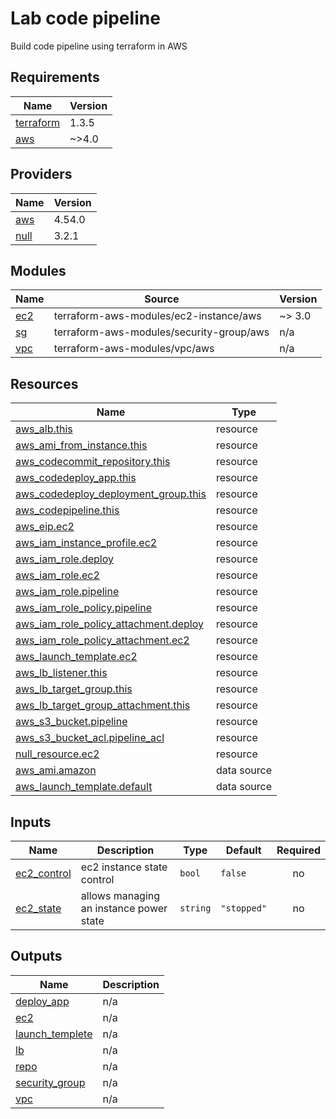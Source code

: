# Lab code pipeline
Build code pipeline using terraform in AWS <!-- BEGINNING OF PRE-COMMIT-TERRAFORM DOCS HOOK -->
## Requirements

| Name | Version |
|------|---------|
| <a name="requirement_terraform"></a> [terraform](#requirement\_terraform) | 1.3.5 |
| <a name="requirement_aws"></a> [aws](#requirement\_aws) | ~>4.0 |

## Providers

| Name | Version |
|------|---------|
| <a name="provider_aws"></a> [aws](#provider\_aws) | 4.54.0 |
| <a name="provider_null"></a> [null](#provider\_null) | 3.2.1 |

## Modules

| Name | Source | Version |
|------|--------|---------|
| <a name="module_ec2"></a> [ec2](#module\_ec2) | terraform-aws-modules/ec2-instance/aws | ~> 3.0 |
| <a name="module_sg"></a> [sg](#module\_sg) | terraform-aws-modules/security-group/aws | n/a |
| <a name="module_vpc"></a> [vpc](#module\_vpc) | terraform-aws-modules/vpc/aws | n/a |

## Resources

| Name | Type |
|------|------|
| [aws_alb.this](https://registry.terraform.io/providers/hashicorp/aws/latest/docs/resources/alb) | resource |
| [aws_ami_from_instance.this](https://registry.terraform.io/providers/hashicorp/aws/latest/docs/resources/ami_from_instance) | resource |
| [aws_codecommit_repository.this](https://registry.terraform.io/providers/hashicorp/aws/latest/docs/resources/codecommit_repository) | resource |
| [aws_codedeploy_app.this](https://registry.terraform.io/providers/hashicorp/aws/latest/docs/resources/codedeploy_app) | resource |
| [aws_codedeploy_deployment_group.this](https://registry.terraform.io/providers/hashicorp/aws/latest/docs/resources/codedeploy_deployment_group) | resource |
| [aws_codepipeline.this](https://registry.terraform.io/providers/hashicorp/aws/latest/docs/resources/codepipeline) | resource |
| [aws_eip.ec2](https://registry.terraform.io/providers/hashicorp/aws/latest/docs/resources/eip) | resource |
| [aws_iam_instance_profile.ec2](https://registry.terraform.io/providers/hashicorp/aws/latest/docs/resources/iam_instance_profile) | resource |
| [aws_iam_role.deploy](https://registry.terraform.io/providers/hashicorp/aws/latest/docs/resources/iam_role) | resource |
| [aws_iam_role.ec2](https://registry.terraform.io/providers/hashicorp/aws/latest/docs/resources/iam_role) | resource |
| [aws_iam_role.pipeline](https://registry.terraform.io/providers/hashicorp/aws/latest/docs/resources/iam_role) | resource |
| [aws_iam_role_policy.pipeline](https://registry.terraform.io/providers/hashicorp/aws/latest/docs/resources/iam_role_policy) | resource |
| [aws_iam_role_policy_attachment.deploy](https://registry.terraform.io/providers/hashicorp/aws/latest/docs/resources/iam_role_policy_attachment) | resource |
| [aws_iam_role_policy_attachment.ec2](https://registry.terraform.io/providers/hashicorp/aws/latest/docs/resources/iam_role_policy_attachment) | resource |
| [aws_launch_template.ec2](https://registry.terraform.io/providers/hashicorp/aws/latest/docs/resources/launch_template) | resource |
| [aws_lb_listener.this](https://registry.terraform.io/providers/hashicorp/aws/latest/docs/resources/lb_listener) | resource |
| [aws_lb_target_group.this](https://registry.terraform.io/providers/hashicorp/aws/latest/docs/resources/lb_target_group) | resource |
| [aws_lb_target_group_attachment.this](https://registry.terraform.io/providers/hashicorp/aws/latest/docs/resources/lb_target_group_attachment) | resource |
| [aws_s3_bucket.pipeline](https://registry.terraform.io/providers/hashicorp/aws/latest/docs/resources/s3_bucket) | resource |
| [aws_s3_bucket_acl.pipeline_acl](https://registry.terraform.io/providers/hashicorp/aws/latest/docs/resources/s3_bucket_acl) | resource |
| [null_resource.ec2](https://registry.terraform.io/providers/hashicorp/null/latest/docs/resources/resource) | resource |
| [aws_ami.amazon](https://registry.terraform.io/providers/hashicorp/aws/latest/docs/data-sources/ami) | data source |
| [aws_launch_template.default](https://registry.terraform.io/providers/hashicorp/aws/latest/docs/data-sources/launch_template) | data source |

## Inputs

| Name | Description | Type | Default | Required |
|------|-------------|------|---------|:--------:|
| <a name="input_ec2_control"></a> [ec2\_control](#input\_ec2\_control) | ec2 instance state control | `bool` | `false` | no |
| <a name="input_ec2_state"></a> [ec2\_state](#input\_ec2\_state) | allows managing an instance power state | `string` | `"stopped"` | no |

## Outputs

| Name | Description |
|------|-------------|
| <a name="output_deploy_app"></a> [deploy\_app](#output\_deploy\_app) | n/a |
| <a name="output_ec2"></a> [ec2](#output\_ec2) | n/a |
| <a name="output_launch_templete"></a> [launch\_templete](#output\_launch\_templete) | n/a |
| <a name="output_lb"></a> [lb](#output\_lb) | n/a |
| <a name="output_repo"></a> [repo](#output\_repo) | n/a |
| <a name="output_security_group"></a> [security\_group](#output\_security\_group) | n/a |
| <a name="output_vpc"></a> [vpc](#output\_vpc) | n/a |
<!-- END OF PRE-COMMIT-TERRAFORM DOCS HOOK -->
